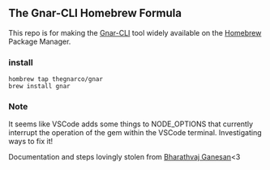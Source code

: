 ## The Gnar-CLI Homebrew Formula


This repo is for making the [Gnar-CLI](https://github.com/TheGnarCo/gnar-cli) tool widely available on the [Homebrew](https://brew.sh/) Package Manager.


### install

```
hombrew tap thegnarco/gnar
brew install gnar
```

### Note

It seems like VSCode adds some things to NODE_OPTIONS that currently interrupt the operation of the gem within the VSCode terminal. Investigating ways to fix it!

Documentation and steps lovingly stolen from [Bharathvaj Ganesan](https://bharathvaj.me/blog/how-to-publish-your-nodejs-project-on-homebrew)<3
